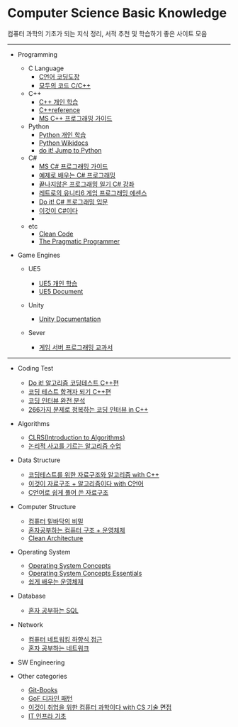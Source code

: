 # Computer Science Basic Knowledge

  컴퓨터 과학의 기초가 되는 지식 정리, 서적 추천 및 학습하기 좋은 사이트 모음
  
--------------------------------------------------------
- Programming
  + C Language
    - [C언어 코딩도장](https://dojang.io/)
    - [모두의 코드 C/C++](https://modoocode.com/)
  + C++
    - [C++ 개인 학습](https://github.com/Jeon-YuSung/Cplusplus-UE/tree/main/CPP)
    - [C++reference](https://www.cppreference.com/)
    - [MS C++ 프로그래밍 가이드](https://learn.microsoft.com/ko-kr/cpp/cpp/?view=msvc-170)
  + Python
    - [Python 개인 학습](https://github.com/Jeon-YuSung/Python3/tree/main)
    - [Python Wikidocs](https://wikidocs.net/book/1)
    - [do it! Jump to Python](https://product.kyobobook.co.kr/detail/S000202532365)
  + C#
    - [MS C# 프로그래밍 가이드](https://learn.microsoft.com/ko-kr/dotnet/csharp/programming-guide/concepts/?redirectedfrom=MSDN)
    - [예제로 배우는 C# 프로그래밍](https://www.csharpstudy.com/CSharp/CSharp-intro.aspx)
    - [끝나지않은 프로그래밍 일기 C# 강좌](https://blog.hexabrain.net/tag/C%23)
    - [레트로의 유니티6 게임 프로그래밍 에센스](https://product.kyobobook.co.kr/detail/S000215787646)
    - [Do it! C# 프로그래밍 입문](https://product.kyobobook.co.kr/detail/S000062180275)
    - [이것이 C#이다](https://product.kyobobook.co.kr/detail/S000201856223)
    - 
  + etc
    - [Clean Code](https://product.kyobobook.co.kr/detail/S000001076349)
    - [The Pragmatic Programmer](https://product.kyobobook.co.kr/detail/S000001033128)

- Game Engines
  + UE5
    - [UE5 개인 학습](https://github.com/Jeon-YuSung/Cplusplus-UE/tree/main/Unreal_Engine5)
    - [UE5 Document](https://dev.epicgames.com/documentation/ko-kr/unreal-engine/unreal-engine-5-6-documentation)
  + Unity
    - [Unity Documentation](https://docs.unity3d.com/kr/530/Manual/)

  + Sever
    - [게임 서버 프로그래밍 교과서](https://product.kyobobook.co.kr/detail/S000001792817)
   
--------------------------------------------------------------------------------
- Coding Test
  + [Do it! 알고리즘 코딩테스트 C++편](https://product.kyobobook.co.kr/detail/S000217191101)
  + [코딩 테스트 합격자 되기 C++편](https://product.kyobobook.co.kr/detail/S000213087020)
  + [코딩 인터뷰 완전 분석](https://product.kyobobook.co.kr/detail/S000001033111)
  + [266가지 문제로 정복하는 코딩 인터뷰 in C++](https://product.kyobobook.co.kr/detail/S000001033120)
    
- Algorithms
  + [CLRS(Introduction to Algorithms)](https://product.kyobobook.co.kr/detail/S000213683944)
  + [논리적 사고를 기르는 알고리즘 수업](https://product.kyobobook.co.kr/detail/S000211970134)
- Data Structure
  + [코딩테스트를 위한 자료구조와 알고리즘 with C++](https://github.com/Jeon-YuSung/Cplusplus-UE/tree/main/CPP/Data%20Structure%20and%20Algorithm%20with%20Cpp%20for%20Coding%20Test)
  + [이것이 자료구조 + 알고리즘이다 with C언어](https://product.kyobobook.co.kr/detail/S000061585515)
  + [C언어로 쉽게 풀어 쓴 자료구조](https://product.kyobobook.co.kr/detail/S000001076349)
  
- Computer Structure
  + [컴퓨터 밑바닥의 비밀](https://product.kyobobook.co.kr/detail/S000212650856)
  + [혼자공부하는 컴퓨터 구조 + 운영체제](https://product.kyobobook.co.kr/detail/S000061584886)
  + [Clean Architecture](https://product.kyobobook.co.kr/detail/S000001033082)

- Operating System
  + [Operating System Concepts](https://product.kyobobook.co.kr/detail/S000001868743)
  + [Operating System Concepts Essentials](https://product.kyobobook.co.kr/detail/S000001732281)
  + [쉽게 배우는 운영체제](https://product.kyobobook.co.kr/detail/S000217098802)
    
- Database
  + [혼자 공부하는 SQL](https://product.kyobobook.co.kr/detail/S000001810432)

- Network
  + [컴퓨터 네트워킹 하향식 접근](https://product.kyobobook.co.kr/detail/S000061694627)
  + [혼자 공부하는 네트워크](https://product.kyobobook.co.kr/detail/S000212911507)

- SW Engineering

- Other categories
  + [Git-Books](https://git-scm.com/book/ko/v2)
  + [GoF 디자인 패턴](https://refactoring.guru/ko/design-patterns)
  + [이것이 취업을 위한 컴퓨터 과학이다 with CS 기술 면접](https://product.kyobobook.co.kr/detail/S000214014967)
  + [IT 인프라 기초](https://product.kyobobook.co.kr/detail/S000216124230)
